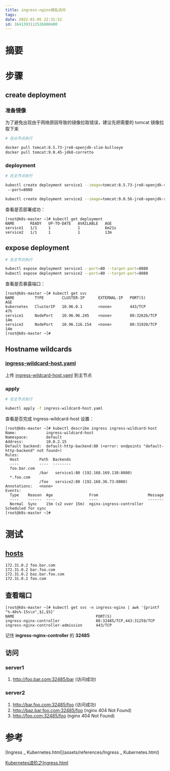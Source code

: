 ```yaml
---
title: ingress-nginx域名访问
tags: 
date: 2022-01-05 22:31:52
id: 1641393112526808400
---
```

# 摘要



# 步骤

## create deployment

### 准备镜像

为了避免出现由于网络原因导致的镜像拉取错误，建议先把需要的 tomcat 镜像拉取下来

```sh
# 在从节点执行

docker pull tomcat:8.5.73-jre8-openjdk-slim-bullseye
docker pull tomcat:9.0.45-jdk8-corretto
```

### deployment

```sh
# 在主节点执行

kubectl create deployment service1 --image=tomcat:8.5.73-jre8-openjdk-slim-bullseye
 --port=8080 

kubectl create deployment service2 --image=tomcat:9.0.56-jre8-openjdk-slim-bullseye --port=8080 

```

查看是否部署成功：

```
[root@k8s-master ~]# kubectl get deployment 
NAME       READY   UP-TO-DATE   AVAILABLE   AGE
service1   1/1     1            1           6m21s
service2   1/1     1            1           13m
```

## expose deployment

```sh
# 在主节点执行

kubectl expose deployment service1 --port=80 --target-port=8080
kubectl expose deployment service2 --port=80 --target-port=8080
```

查看是否暴露端口：

```
[root@k8s-master ~]# kubectl get svc
NAME         TYPE        CLUSTER-IP      EXTERNAL-IP   PORT(S)        AGE
kubernetes   ClusterIP   10.96.0.1       <none>        443/TCP        47h
service1     NodePort    10.96.96.245    <none>        80:32626/TCP   14m
service2     NodePort    10.96.116.154   <none>        80:31920/TCP   14m
[root@k8s-master ~]# 
```

## Hostname wildcards

###  [ingress-wildcard-host.yaml](assets/data/ingress-wildcard-host.yaml) 

上传  [ingress-wildcard-host.yaml](assets/data/ingress-wildcard-host.yaml) 到主节点

### apply

```sh
# 在主节点执行

kubectl apply -f ingress-wildcard-host.yaml
```

查看是否完成 ingress-wildcard-host 设置：

```
[root@k8s-master ~]# kubectl describe ingress ingress-wildcard-host
Name:             ingress-wildcard-host
Namespace:        default
Address:          10.0.2.15
Default backend:  default-http-backend:80 (<error: endpoints "default-http-backend" not found>)
Rules:
  Host         Path  Backends
  ----         ----  --------
  foo.bar.com  
               /bar   service1:80 (192.168.169.138:8080)
  *.foo.com    
               /foo   service2:80 (192.168.36.73:8080)
Annotations:   <none>
Events:
  Type    Reason  Age                From                      Message
  ----    ------  ----               ----                      -------
  Normal  Sync    15m (x2 over 15m)  nginx-ingress-controller  Scheduled for sync
[root@k8s-master ~]#
```

# 测试

##  [hosts](C:\Windows\System32\drivers\etc\hosts) 

```
172.31.0.2 foo.bar.com
172.31.0.2 bar.foo.com
172.31.0.2 baz.bar.foo.com
172.31.0.2 foo.com
```

## 查看端口

```
[root@k8s-master ~]# kubectl get svc -n ingress-nginx | awk '{printf "%-40s%-15s\n",$1,$5}'
NAME                                    PORT(S)        
ingress-nginx-controller                80:32485/TCP,443:31259/TCP
ingress-nginx-controller-admission      443/TCP
```

记住 **ingress-nginx-controller** 的 **32485** 

## 访问

### server1

1. http://foo.bar.com:32485/bar (访问成功)

### server2

1. http://bar.foo.com:32485/foo (访问成功)
2. http://baz.bar.foo.com:32485/foo (nginx 404 Not Found) 
3. http://foo.com:32485/foo (nginx 404 Not Found) 





# 参考

 [Ingress _ Kubernetes.html](assets/references/Ingress _ Kubernetes.html) 

 [Kubernetes进阶之Ingress.html](assets/references/Kubernetes进阶之Ingress.html) 









